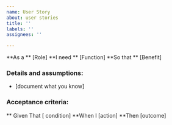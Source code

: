 ```yaml
---
name: User Story
about: user stories
title: ''
labels: ''
assignees: ''

---
```


**As a **  [Role]
**I need **  [Function]
**So that **  [Benefit]

### Details and assumptions:
* [document what you know]

### Acceptance criteria:
** Given That [ condition]
 **When I [action]
**Then [outcome]
